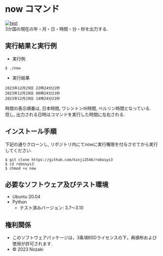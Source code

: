 # now コマンド
[![test](https://github.com/kinji2546/robosys3/actions/workflows/test.yml/badge.svg)](https://github.com/kinji2546/robosys3/actions/workflows/test.yml)  
3か国の現在の年・月・日・時間・分・秒を出力する.  
## 実行結果と実行例
* 実行例  
```
$ ./now
```

* 実行結果  
```
2023年12月29日 22時24分21秒
2023年12月29日 08時24分21秒
2023年12月29日 14時24分21秒
```
時間の表示順番は, 日本時間, ワシントン州時間, ベルリン時間となっている.  
但し, 出力される日時はコマンドを実行した時間に左右される.　　
## インストール手順
下記の通りクローンし, リポジトリ内にてnowに実行権限を付与させてから実行してください.  
```
$ git clone https://github.com/kinji2546/robosys3
$ cd robosys3
$ chmod +x now
```
## 必要なソフトウェア及びテスト環境
* Ubuntu 20.04  
* Python  
	* テスト済みバージョン: 3.7～3.10  
## 権利関係
* このソフトウェアパッケージは，3条項BSDライセンスの下，再頒布および使用が許可されます.  
* © 2023 Nozaki  
